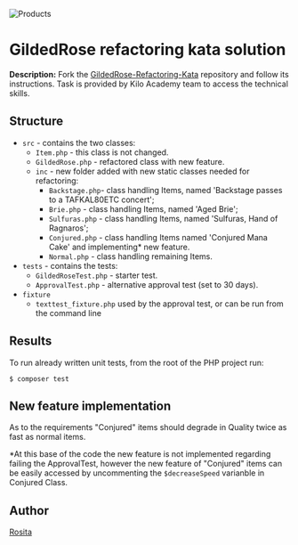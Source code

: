 ![Products](https://img.shields.io/badge/PHP-kata-blue)

# GildedRose refactoring kata solution

**Description:** Fork the [GildedRose-Refactoring-Kata](https://github.com/emilybache/GildedRose-Refactoring-Kata/tree/main/php) repository and follow its instructions.
Task is provided by Kilo Academy team to access the technical skills.

## Structure

- `src` - contains the two classes:
  - `Item.php` - this class is not changed.
  - `GildedRose.php` - refactored class with new feature.
  - `inc` - new folder added with new static classes needed for refactoring:
    - `Backstage.php`- class handling Items, named 'Backstage passes to a TAFKAL80ETC concert';
    - `Brie.php` - class handling Items, named 'Aged Brie';
    - `Sulfuras.php` - class handling Items, named 'Sulfuras, Hand of Ragnaros';
    - `Conjured.php` - class handling Items named 'Conjured Mana Cake' and implementing\* new feature.
    - `Normal.php` - class handling remaining Items.
- `tests` - contains the tests:
  - `GildedRoseTest.php` - starter test.
  - `ApprovalTest.php` - alternative approval test (set to 30 days).
- `fixture`
  - `texttest_fixture.php` used by the approval test, or can be run from the command line

## Results

To run already written unit tests, from the root of the PHP project run:

```
$ composer test
```

## New feature implementation

As to the requirements "Conjured" items should degrade in Quality twice as fast as normal items.

\*At this base of the code the new feature is not implemented regarding failing the ApprovalTest, however the new feature of "Conjured" items can be easily accessed by uncommenting the `$decreaseSpeed` varianble in Conjured Class.

## Author

[Rosita](https://github.com/rositatisor)
